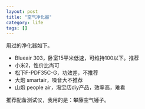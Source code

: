```yaml
---
layout: post
title: "空气净化器"
category: life
tags: []
---
```


用过的净化器如下。

- Blueair 303，卧室15平米低速，可维持100以下。推荐
- 小米2，性价比尚可
- 松下F-PDF35C-G，功效差，不推荐
- 大炮 smartair，噪音大不推荐
- 山炮 people air，淘宝店diy产品，效率高，难看

推荐配备测试仪，我用的是：攀藤空气锤子。